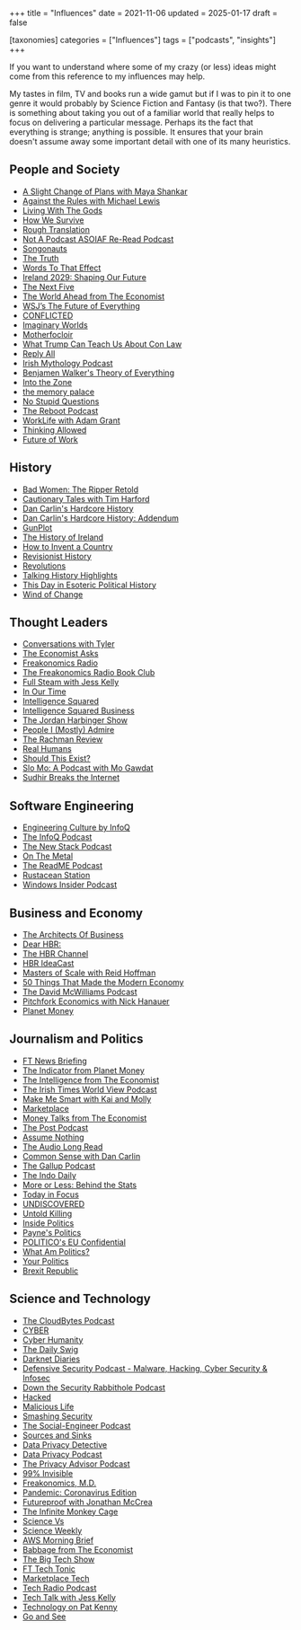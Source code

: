 +++
title = "Influences"
date = 2021-11-06
updated = 2025-01-17
draft = false

[taxonomies]
categories = ["Influences"]
tags = ["podcasts", "insights"]
+++

If you want to understand where some of my crazy (or less) ideas might come from this reference to my influences may help.
<!-- more -->
My tastes in film, TV and books run a wide gamut but if I was to pin it to one genre it would probably by Science Fiction and Fantasy (is that two?). There is something about taking you out of a familiar world that really helps to focus on delivering a particular message. Perhaps its the fact that everything is strange; anything is possible. It ensures that your brain doesn't assume away some important detail with one of its many heuristics.

## People and Society

- [A Slight Change of Plans with Maya Shankar][url_ps_ascpms]
- [Against the Rules with Michael Lewis][url_ps_arml]
- [Living With The Gods][url_ps_lwtg]
- [How We Survive][url_ps_hws]
- [Rough Translation][url_ps_rt]
- [Not A Podcast ASOIAF Re-Read Podcast][url_ps_napasoiafrrp]
- [Songonauts][url_ps_s]
- [The Truth][url_ps_tt]
- [Words To That Effect][url_ps_wtte]
- [Ireland 2029: Shaping Our Future][url_ps_isof]
- [The Next Five][url_ps_tnf]
- [The World Ahead from The Economist][url_ps_twate]
- [WSJ’s The Future of Everything][url_ps_wsjtfe]
- [CONFLICTED][url_ps_conflicted]
- [Imaginary Worlds][url_ps_iw]
- [Motherfocloir][url_ps_m]
- [What Trump Can Teach Us About Con Law][url_ps_wtctuacl]
- [Reply All][url_ps_ra]
- [Irish Mythology Podcast][url_ps_imp]
- [Benjamen Walker's Theory of Everything][url_ps_bwte]
- [Into the Zone][url_ps_iz]
- [the memory palace][url_ps_]
- [No Stupid Questions][url_ps_nsq]
- [The Reboot Podcast][url_ps_trp]
- [WorkLife with Adam Grant][url_ps_wlag]
- [Thinking Allowed][url_ps_ta]
- [Future of Work][url_ps_fw]

## History

- [Bad Women: The Ripper Retold][url_h_bwtrr]
- [Cautionary Tales with Tim Harford][url_h_ctth]
- [Dan Carlin's Hardcore History][url_h_dchh]
- [Dan Carlin's Hardcore History: Addendum][url_h_dchha]
- [GunPlot][url_h_gp]
- [The History of Ireland][url_h_thi]
- [How to Invent a Country][url_h_hic]
- [Revisionist History][url_h_rh]
- [Revolutions][url_h_r]
- [Talking History Highlights][url_h_thh]
- [This Day in Esoteric Political History][url_h_tdeph]
- [Wind of Change][url_h_wc]

## Thought Leaders

- [Conversations with Tyler][url_tl_ct]
- [The Economist Asks][url_tl_tea]
- [Freakonomics Radio][url_tl_fr]
- [The Freakonomics Radio Book Club][url_tl_tfrbc]
- [Full Steam with Jess Kelly][url_tl_fsjk]
- [In Our Time][url_tl_iot]
- [Intelligence Squared][url_tl_is]
- [Intelligence Squared Business][url_tl_isb]
- [The Jordan Harbinger Show][url_tl_tjhs]
- [People I (Mostly) Admire][url_tl_pima]
- [The Rachman Review][url_tl_trr]
- [Real Humans][url_tl_rh]
- [Should This Exist?][url_tl_ste]
- [Slo Mo: A Podcast with Mo Gawdat][url_tl_smapmg]
- [Sudhir Breaks the Internet][url_tl_sbi]

## Software Engineering

- [Engineering Culture by InfoQ][url_se_eciq]
- [The InfoQ Podcast][url_se_tiqp]
- [The New Stack Podcast][url_se_tnsp]
- [On The Metal][url_se_otm]
- [The ReadME Podcast][url_se_trmep]
- [Rustacean Station][url_se_rs]
- [Windows Insider Podcast][url_se_wip]

## Business and Economy

- [The Architects Of Business][url_be_taob]
- [Dear HBR:][url_be_dhbr]
- [The HBR Channel][url_be_thbrc]
- [HBR IdeaCast][url_be_hbric]
- [Masters of Scale with Reid Hoffman][url_be_msrh]
- [50 Things That Made the Modern Economy][url_be_ttmme]
- [The David McWilliams Podcast][url_be_tdmwp]
- [Pitchfork Economics with Nick Hanauer][url_be_penh]
- [Planet Money][url_be_pm]

## Journalism and Politics

- [FT News Briefing][url_jp_ftnb]
- [The Indicator from Planet Money][url_jp_tipm]
- [The Intelligence from The Economist][url_jp_tite]
- [The Irish Times World View Podcast][url_jp_titwvp]
- [Make Me Smart with Kai and Molly][url_jp_mmskm]
- [Marketplace][url_jp_m]
- [Money Talks from The Economist][url_jp_mtte]
- [The Post Podcast][url_jp_tpp]
- [Assume Nothing][url_jp_an]
- [The Audio Long Read][url_jp_talr]
- [Common Sense with Dan Carlin][url_jp_csdc]
- [The Gallup Podcast][url_jp_tgp]
- [The Indo Daily][url_jp_tid]
- [More or Less: Behind the Stats][url_jp_mlbs]
- [Today in Focus][url_jp_tf]
- [UNDISCOVERED][url_jp_undiscovered]
- [Untold Killing][url_jp_uk]
- [Inside Politics][url_jp_ip]
- [Payne's Politics][url_jp_pp]
- [POLITICO's EU Confidential][url_jp_politicoeuc]
- [What Am Politics?][url_jp_wap]
- [Your Politics][url_jp_yp]
- [Brexit Republic][url_n_br]

## Science and Technology

- [The CloudBytes Podcast][url_st_tcbp]
- [CYBER][url_st_cyber]
- [Cyber Humanity][url_st_ch]
- [The Daily Swig][url_st_tds]
- [Darknet Diaries][url_st_dd]
- [Defensive Security Podcast - Malware, Hacking, Cyber Security & Infosec][url_st_dspmhcsi]
- [Down the Security Rabbithole Podcast][url_st_dsrp]
- [Hacked][url_st_h]
- [Malicious Life][url_st_ml]
- [Smashing Security][url_st_ss]
- [The Social-Engineer Podcast][url_st_tsep]
- [Sources and Sinks][url_st_ss]
- [Data Privacy Detective][url_st_dpd]
- [Data Privacy Podcast][url_st_dpp]
- [The Privacy Advisor Podcast][url_st_tpap]
- [99% Invisible][url_st_i]
- [Freakonomics, M.D.][url_st_fmd]
- [Pandemic: Coronavirus Edition][url_st_pce]
- [Futureproof with Jonathan McCrea][url_st_fjmc]
- [The Infinite Monkey Cage][url_st_timc]
- [Science Vs][url_st_sv]
- [Science Weekly][url_st_sw]
- [AWS Morning Brief][url_st_awsmb]
- [Babbage from The Economist][url_st_bte]
- [The Big Tech Show][url_st_tbts]
- [FT Tech Tonic][url_st_fttt]
- [Marketplace Tech][url_st_mt]
- [Tech Radio Podcast][url_st_trp]
- [Tech Talk with Jess Kelly][url_st_ttjk]
- [Technology on Pat Kenny][url_st_tpk]
- [Go and See][url_st_gs]

[url_be_taob]: https://soundcloud.com/thearchitectsofbusiness
[url_be_dhbr]: https://hbr.org/podcasts/dear-hbr
[url_be_thbrc]: https://hbr.org/video
[url_be_hbric]: https://hbr.org/podcasts/ideacast
[url_be_msrh]: http://www.mastersofscale.com/
[url_be_ttmme]: http://www.bbc.co.uk/programmes/p04b1g3c
[url_be_tdmwp]: http://www.davidmcwilliams.ie/
[url_be_penh]: http://www.pitchforkeconomics.com/
[url_be_pm]: https://www.npr.org/podcasts/510289/planet-money
[url_h_bwtrr]: https://www.pushkin.fm/show/bad-women/
[url_h_ctth]: https://www.pushkin.fm/show/cautionary-tales/
[url_h_dchh]: https://www.dancarlin.com/hardcore-history-series/
[url_h_dchha]: https://www.dancarlin.com/hardcore-history-series/
[url_h_gp]: http://rte.ie/gunplot
[url_h_thi]: https://thehistoryofireland.com/
[url_h_hic]: http://www.bbc.co.uk/programmes/p0683ms3
[url_h_rh]: http://revisionisthistory.com/
[url_h_r]: https://thehistoryofrome.typepad.com/revolutions_podcast/
[url_h_thh]: https://www.newstalk.com/podcasts/highlights-from-talking-history
[url_h_tdeph]: https://www.jodyavirgan.com/political-history-show
[url_h_wc]: https://crooked.com/podcast-series/wind-of-change/
[url_jp_ftnb]: http://ft.com/
[url_jp_tipm]: https://www.npr.org/sections/money/567724614/the-indicator
[url_jp_tite]: https://theintelligence.economist.com/
[url_jp_titwvp]: http://www.irishtimes.com/news/world/world-view
[url_jp_mmskm]: https://www.marketplace.org/shows/make-me-smart-with-kai-and-molly/
[url_jp_m]: https://www.marketplace.org/shows/marketplace/
[url_jp_mtte]: https://www.economist.com/
[url_jp_tpp]: https://www.businesspost.ie/
[url_jp_an]: https://bbc.co.uk/programmes/m000psj8
[url_jp_talr]: https://www.theguardian.com/news/series/the-audio-long-read
[url_jp_csdc]: https://www.dancarlin.com/product-category/common-sense-with-dan-carlin/
[url_jp_tgp]: http://news.gallup.com/
[url_jp_tid]: http://www.independent.ie/
[url_jp_mlbs]: http://www.bbc.co.uk/programmes/p02nrss1
[url_jp_tf]: https://www.theguardian.com/news/series/todayinfocus
[url_jp_undiscovered]: https://undiscoveredpod.podbean.com/
[url_jp_uk]: https://untoldkilling.podbean.com/
[url_jp_ip]: http://www.irishtimes.com/
[url_jp_pp]: https://www.ft.com/uk-politics-podcast
[url_jp_politicoeuc]: https://www.politico.eu/eu-confidential-podcast/
[url_jp_wap]: https://headstuff.org/what-am-politics
[url_jp_yp]: https://www.rte.ie/news/politics/
[url_n_br]: https://www.rte.ie/news/
[url_ps_ascpms]: https://www.pushkin.fm/show/slight-change-of-plans/
[url_ps_arml]: https://atrpodcast.com/
[url_ps_lwtg]: http://www.bbc.co.uk/programmes/b09c1mhy
[url_ps_hws]: https://www.marketplace.org/shows/how-we-survive/
[url_ps_rt]: https://www.npr.org/podcasts/510324/rough-translation
[url_ps_napasoiafrrp]: https://notacastasoiaf.podbean.com/
[url_ps_s]: https://beta.prx.org/series/37923
[url_ps_tt]: http://thetruthpodcast.com/
[url_ps_wtte]: http://wttepodcast.com/
[url_ps_isof]: http://thejournal.ie/
[url_ps_tnf]: https://play.acast.com/s/the-next-five
[url_ps_twate]: https://www.economist.com/
[url_ps_wsjtfe]: https://www.wsj.com/podcasts/wsj-the-future-of-everything
[url_ps_conflicted]: https://conflicted.podbean.com/
[url_ps_iw]: https://www.imaginaryworldspodcast.org/
[url_ps_m]: https://headstuff.org/motherfocloir/
[url_ps_wtctuacl]: https://trumpconlaw.com/
[url_ps_ra]: http://gimletmedia.com/shows/reply-all
[url_ps_imp]: http://irishmythologypodcast.ie/
[url_ps_bwte]: http://theoryofeverythingpodcast.com/
[url_ps_iz]: https://www.pushkin.fm/show/into-the-zone/
[url_ps_]: http://thememorypalace.us/
[url_ps_nsq]: https://freakonomics.com/nsq/
[url_ps_trp]: http://reboot.io/
[url_ps_wlag]: https://www.ted.com/podcasts/worklife
[url_ps_ta]: http://www.bbc.co.uk/programmes/b006qy05
[url_ps_fw]: https://www.newstalk.com/podcasts/future-of-work
[url_st_tcbp]: https://cloudbytes.podbean.com/
[url_st_cyber]: https://www.vice.com/en_us/topic/cyber
[url_st_ch]: https://immersivelabs.com/
[url_st_tds]: https://soundcloud.com/daily-swig
[url_st_dd]: https://darknetdiaries.com/
[url_st_dspmhcsi]: https://defensivesecurity.org/
[url_st_dsrp]: https://blogwh1t3rabbit.medium.com/
[url_st_h]: https://www.hackedpodcast.com/
[url_st_ml]: https://malicious.life/
[url_st_ss]: http://www.smashingsecurity.com/
[url_st_tsep]: http://www.social-engineer.org/category/podcast/
[url_st_dpd]: https://frostbrowntodd.com/industry-areas/technology/privacy-data-security/
[url_st_dpp]: http://www.dataprivacypod.com/
[url_st_tpap]: http://www.iapp.org/
[url_st_i]: https://99percentinvisible.org/
[url_st_fmd]: https://this-wont-hurt-a-bit.simplecast.com/
[url_st_pce]: https://podcasts.apple.com/us/podcast/pandemic-coronavirus-edition/id1501869663
[url_st_fjmc]: https://www.newstalk.com/podcasts/futureproof-with-jonathan-mccrea
[url_st_timc]: http://www.bbc.co.uk/programmes/b00snr0w
[url_st_sv]: https://gimletmedia.com/science-vs/
[url_st_sw]: https://www.theguardian.com/science/series/science
[url_st_awsmb]: https://www.lastweekinaws.com/
[url_st_bte]: https://www.economist.com/
[url_st_tbts]: https://www.independent.ie/podcasts/the-big-tech-show/
[url_st_fttt]: http://ft.com/
[url_st_mt]: https://www.marketplace.org/shows/marketplace-tech/
[url_st_trp]: https://www.techcentral.ie/category/radio/
[url_st_ttjk]: https://www.newstalk.com/podcasts/tech-talk-with-jess-kelly
[url_st_tpk]: https://www.newstalk.com/podcasts/technology-on-pat-kenny
[url_st_gs]: https://www.pushkin.fm/podcasts/go-and-see
[url_se_eciq]: https://bit.ly/3CibOVS
[url_se_tiqp]: https://bit.ly/3yxbEaU
[url_se_tnsp]: https://thenewstack.simplecast.com/
[url_se_otm]: https://onthemetal.fm/
[url_se_trmep]: https://github.com/readme/podcast
[url_se_rs]: https://rustacean-station.org/
[url_se_wip]: https://insider.windows.com/
[url_tl_ct]: https://www.conversationswithtyler.com/
[url_tl_tea]: https://www.economist.com/
[url_tl_fr]: http://freakonomics.com/
[url_tl_tfrbc]: https://the-freakonomics-radio-book-club.simplecast.com/
[url_tl_fsjk]: https://www.newstalk.com/podcasts/full-steam-with-jess-kellyf
[url_tl_iot]: http://www.bbc.co.uk/programmes/b006qykl
[url_tl_is]: http://www.intelligencesquared.com/
[url_tl_isb]: https://www.intelligencesquared.com/business-podcast/
[url_tl_tjhs]: https://www.podcastone.com/the-jordan-harbinger-show
[url_tl_pima]: https://people-i-mostly-admire.simplecast.com/
[url_tl_trr]: https://play.acast.com/s/therachmanreview
[url_tl_rh]: https://www.siliconrepublic.com/future-human/
[url_tl_ste]: https://art19.com/shows/should-this-exist
[url_tl_smapmg]: https://www.mogawdat.com/
[url_tl_sbi]: https://sudhir-breaks-the-internet.simplecast.com/

